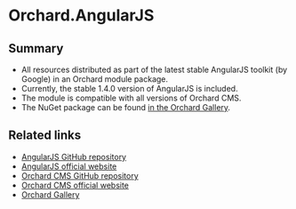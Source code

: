 # Orchard.AngularJS



## Summary

- All resources distributed as part of the latest stable AngularJS toolkit (by Google) in an Orchard module package.
- Currently, the stable 1.4.0 version of AngularJS is included.
- The module is compatible with all versions of Orchard CMS.
- The NuGet package can be found [in the Orchard Gallery](https://gallery.orchardproject.net/List/Modules/Orchard.Module.Orchard.AngularJS).


## Related links

- [AngularJS GitHub repository](https://github.com/angular/angular.js)
- [AngularJS official website](https://angularjs.org)
- [Orchard CMS GitHub repository](https://github.com/OrchardCMS/Orchard)
- [Orchard CMS official website](http://orchardproject.net)
- [Orchard Gallery](http://gallery.orchardproject.net)